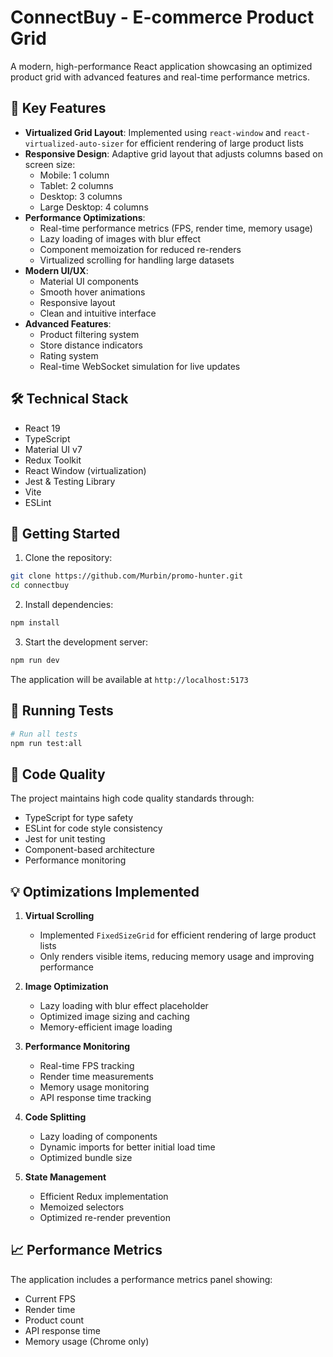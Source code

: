 # ConnectBuy - E-commerce Product Grid

A modern, high-performance React application showcasing an optimized product grid with advanced features and real-time performance metrics.

## 🚀 Key Features

- **Virtualized Grid Layout**: Implemented using `react-window` and `react-virtualized-auto-sizer` for efficient rendering of large product lists
- **Responsive Design**: Adaptive grid layout that adjusts columns based on screen size:
  - Mobile: 1 column
  - Tablet: 2 columns
  - Desktop: 3 columns
  - Large Desktop: 4 columns
- **Performance Optimizations**:
  - Real-time performance metrics (FPS, render time, memory usage)
  - Lazy loading of images with blur effect
  - Component memoization for reduced re-renders
  - Virtualized scrolling for handling large datasets
- **Modern UI/UX**:
  - Material UI components
  - Smooth hover animations
  - Responsive layout
  - Clean and intuitive interface
- **Advanced Features**:
  - Product filtering system
  - Store distance indicators
  - Rating system
  - Real-time WebSocket simulation for live updates

## 🛠️ Technical Stack

- React 19
- TypeScript
- Material UI v7
- Redux Toolkit
- React Window (virtualization)
- Jest & Testing Library
- Vite
- ESLint

## 🚀 Getting Started

1. Clone the repository:

```bash
git clone https://github.com/Murbin/promo-hunter.git
cd connectbuy
```

2. Install dependencies:

```bash
npm install
```

3. Start the development server:

```bash
npm run dev
```

The application will be available at `http://localhost:5173`

## 🧪 Running Tests

```bash
# Run all tests
npm run test:all

```

## 🔧 Code Quality

The project maintains high code quality standards through:

- TypeScript for type safety
- ESLint for code style consistency
- Jest for unit testing
- Component-based architecture
- Performance monitoring

## 💡 Optimizations Implemented

1. **Virtual Scrolling**

   - Implemented `FixedSizeGrid` for efficient rendering of large product lists
   - Only renders visible items, reducing memory usage and improving performance

2. **Image Optimization**

   - Lazy loading with blur effect placeholder
   - Optimized image sizing and caching
   - Memory-efficient image loading

3. **Performance Monitoring**

   - Real-time FPS tracking
   - Render time measurements
   - Memory usage monitoring
   - API response time tracking

4. **Code Splitting**

   - Lazy loading of components
   - Dynamic imports for better initial load time
   - Optimized bundle size

5. **State Management**
   - Efficient Redux implementation
   - Memoized selectors
   - Optimized re-render prevention

## 📈 Performance Metrics

The application includes a performance metrics panel showing:

- Current FPS
- Render time
- Product count
- API response time
- Memory usage (Chrome only)
